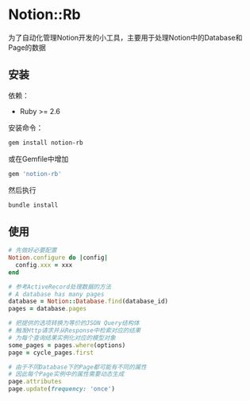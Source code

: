 # Notion::Rb

为了自动化管理Notion开发的小工具，主要用于处理Notion中的Database和Page的数据

## 安装

依赖：
- Ruby >= 2.6

安装命令：
```bash
gem install notion-rb
```

或在Gemfile中增加
```ruby
gem 'notion-rb'
```

然后执行
```bash
bundle install
```

## 使用
```ruby
# 先做好必要配置
Notion.configure do |config|
  config.xxx = xxx
end

# 参考ActiveRecord处理数据的方法
# A database has many pages
database = Notion::Database.find(database_id)
pages = database.pages

# 把提供的选项转换为等价的JSON Query结构体
# 触发Http请求并从Response中检索对应的结果
# 为每个查询结果实例化对应的模型对象
some_pages = pages.where(options)
page = cycle_pages.first

# 由于不同Database下的Page都可能有不同的属性
# 因此每个Page实例中的属性需要动态生成
page.attributes
page.update(frequency: 'once')

```

